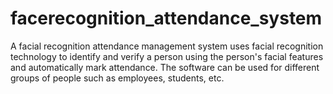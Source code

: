 # facerecognition_attendance_system
A facial recognition attendance management system uses facial recognition technology to identify and verify a person using the person's facial features and automatically mark attendance. The software can be used for different groups of people such as employees, students, etc. 
